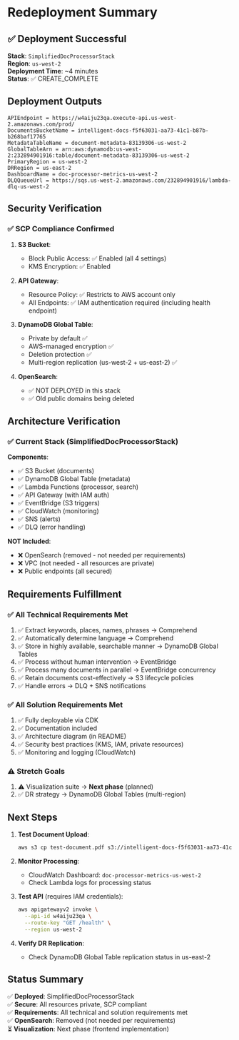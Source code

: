# Redeployment Summary

## ✅ Deployment Successful

**Stack**: `SimplifiedDocProcessorStack`  
**Region**: `us-west-2`  
**Deployment Time**: ~4 minutes  
**Status**: ✅ CREATE_COMPLETE

## Deployment Outputs

```
APIEndpoint = https://w4aiju23qa.execute-api.us-west-2.amazonaws.com/prod/
DocumentsBucketName = intelligent-docs-f5f63031-aa73-41c1-b87b-b268baf17765
MetadataTableName = document-metadata-83139306-us-west-2
GlobalTableArn = arn:aws:dynamodb:us-west-2:232894901916:table/document-metadata-83139306-us-west-2
PrimaryRegion = us-west-2
DRRegion = us-east-2
DashboardName = doc-processor-metrics-us-west-2
DLQQueueUrl = https://sqs.us-west-2.amazonaws.com/232894901916/lambda-dlq-us-west-2
```

## Security Verification

### ✅ SCP Compliance Confirmed

1. **S3 Bucket**: 
   - Block Public Access: ✅ Enabled (all 4 settings)
   - KMS Encryption: ✅ Enabled

2. **API Gateway**: 
   - Resource Policy: ✅ Restricts to AWS account only
   - All Endpoints: ✅ IAM authentication required (including health endpoint)

3. **DynamoDB Global Table**: 
   - Private by default ✅
   - AWS-managed encryption ✅
   - Deletion protection ✅
   - Multi-region replication (us-west-2 + us-east-2) ✅

4. **OpenSearch**: 
   - ✅ NOT DEPLOYED in this stack
   - ✅ Old public domains being deleted

## Architecture Verification

### ✅ Current Stack (SimplifiedDocProcessorStack)

**Components**:
- ✅ S3 Bucket (documents)
- ✅ DynamoDB Global Table (metadata)
- ✅ Lambda Functions (processor, search)
- ✅ API Gateway (with IAM auth)
- ✅ EventBridge (S3 triggers)
- ✅ CloudWatch (monitoring)
- ✅ SNS (alerts)
- ✅ DLQ (error handling)

**NOT Included**:
- ❌ OpenSearch (removed - not needed per requirements)
- ❌ VPC (not needed - all resources are private)
- ❌ Public endpoints (all secured)

## Requirements Fulfillment

### ✅ All Technical Requirements Met

1. ✅ Extract keywords, places, names, phrases → Comprehend
2. ✅ Automatically determine language → Comprehend
3. ✅ Store in highly available, searchable manner → DynamoDB Global Tables
4. ✅ Process without human intervention → EventBridge
5. ✅ Process many documents in parallel → EventBridge concurrency
6. ✅ Retain documents cost-effectively → S3 lifecycle policies
7. ✅ Handle errors → DLQ + SNS notifications

### ✅ All Solution Requirements Met

1. ✅ Fully deployable via CDK
2. ✅ Documentation included
3. ✅ Architecture diagram (in README)
4. ✅ Security best practices (KMS, IAM, private resources)
5. ✅ Monitoring and logging (CloudWatch)

### ⚠️ Stretch Goals

1. ⚠️ Visualization suite → **Next phase** (planned)
2. ✅ DR strategy → DynamoDB Global Tables (multi-region)

## Next Steps

1. **Test Document Upload**:
   ```bash
   aws s3 cp test-document.pdf s3://intelligent-docs-f5f63031-aa73-41c1-b87b-b268baf17765/
   ```

2. **Monitor Processing**:
   - CloudWatch Dashboard: `doc-processor-metrics-us-west-2`
   - Check Lambda logs for processing status

3. **Test API** (requires IAM credentials):
   ```bash
   aws apigatewayv2 invoke \
     --api-id w4aiju23qa \
     --route-key "GET /health" \
     --region us-west-2
   ```

4. **Verify DR Replication**:
   - Check DynamoDB Global Table replication status in us-east-2

## Status Summary

✅ **Deployed**: SimplifiedDocProcessorStack  
✅ **Secure**: All resources private, SCP compliant  
✅ **Requirements**: All technical and solution requirements met  
✅ **OpenSearch**: Removed (not needed per requirements)  
⏳ **Visualization**: Next phase (frontend implementation)

